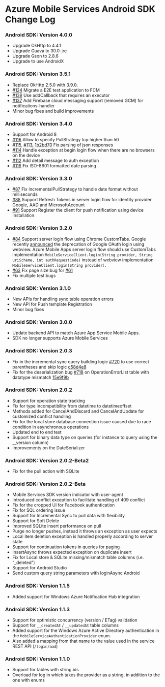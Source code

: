 # Azure Mobile Services Android SDK Change Log

### Android SDK: Version 4.0.0
- Upgrade OkHttp to 4.4.1
- Upgrade Guava to 30.0-jre
- Upgrade Gson to 2.8.6
- Upgrade to use AndroidX

### Android SDK: Version 3.5.1
- Replace OkHttp 2.5.0 with 3.9.0.
- [#124](https://github.com/Azure/azure-mobile-apps-android-client/pull/124) Migrate a E2E test application to FCM
- [#139](https://github.com/Azure/azure-mobile-apps-android-client/pull/139) Use addCallback that requires an executor
- [#137](https://github.com/Azure/azure-mobile-apps-android-client/pull/137) Add Firebase cloud messaging support (removed GCM) for notifications-handler
- Minor bug fixes and build improvements

### Android SDK: Version 3.4.0
- Support for Android 8
- [#116](https://github.com/Azure/azure-mobile-apps-android-client/pull/116) Allow to specify PullStrategy top higher than 50
- [#115](https://github.com/Azure/azure-mobile-apps-android-client/pull/115), [#113](https://github.com/Azure/azure-mobile-apps-android-client/pull/113), [1b2bd70](https://github.com/Azure/azure-mobile-apps-android-client/commit/1b2bd70856577fdc69c596f7db55aea435eb36ec) Fix parsing of json responses
- [#114](https://github.com/Azure/azure-mobile-apps-android-client/pull/114) Handle exception at begin login flow when there are no browsers on the device
- [#112](https://github.com/Azure/azure-mobile-apps-android-client/pull/112) Add detail message to auth exception
- [#119](https://github.com/Azure/azure-mobile-apps-android-client/pull/119) Fix ISO-8601 formatted date parsing

### Android SDK: Version 3.3.0
- [#87](https://github.com/Azure/azure-mobile-apps-android-client/pull/87) Fix IncrementalPullStrategy to handle date format without milliseconds
- [#88](https://github.com/Azure/azure-mobile-apps-android-client/pull/88) Support Refresh Tokens in server login flow for identity provider Google, AAD and MicrosoftAccount
- [#91](https://github.com/Azure/azure-mobile-apps-android-client/pull/91) Support Register the client for push notification using device Installation

### Android SDK: Version 3.2.0
- [#84](https://github.com/Azure/azure-mobile-apps-android-client/pull/84) Support server login flow using Chrome CustomTabs. Google recently [announced](https://developers.googleblog.com/2016/08/modernizing-oauth-interactions-in-native-apps.html) the deprecation of Google OAuth login using webview. Azure Mobile Apps server login flow should use CustomTabs implementation `MobileServiceClient.login(String provider, String uriScheme, int authRequestCode)` instead of webview implementation `MobileServiceClient.login(String provider)`.
- [#63](https://github.com/Azure/azure-mobile-apps-android-client/pull/63) Fix page size bug for [#61](https://github.com/Azure/azure-mobile-apps-android-client/pull/61)
- Fix multiple test bugs

### Android SDK: Version 3.1.0
- New APIs for handling sync table operation errors
- New API for Push template Registration
- Minor bug fixes

### Android SDK: Version 3.0.0
- Update backend API to match Azure App Service Mobile Apps.
- SDK no longer supports Azure Mobile Services

### Android SDK: Version 2.0.3
- Fix in the incremental sync query building logic [#720](https://github.com/Azure/azure-mobile-services/issues/720) to use correct parentheses and skip logic [c58d4e8](https://github.com/Azure/azure-mobile-services/commit/c58d4e8)
- Fix for the deserialization bug [#718](https://github.com/Azure/azure-mobile-services/issues/718) on OperationErrorList table with datatype mismatch [15e9f9b](https://github.com/Azure/azure-mobile-services/commit/15e9f9b)

### Android SDK: Version 2.0.2
- Support for operation state tracking
- Fix for type incompatibility from datetime to datetimeoffset
- Methods added for CancelAndDiscard and CancelAndUpdate for customized conflict handling
- Fix for the local store database connection issue caused due to race condition in asynchronous operations
- Updated end to end test
- Support for binary data type on queries (for instance to query using the __version column)
- Improvements on the DateSerializer

### Android SDK: Version 2.0.2-Beta2
- Fix for the pull action with SQLite

### Android SDK: Version 2.0.2-Beta
- Mobile Services SDK version indicator with user-agent
- Introduced conflict exception to facilitate handling of 409 conflict
- Fix for the cropped UI for Facebook authentication
- Fix for SQL ordering issue
- Support for Incremental Sync to pull data with flexibility
- Support for Soft Delete
- Improved SQLite insert performance on pull
- Purge no longer pushes, instead it throws an exception as user expects
- Local item deletion exception is handled properly according to server state
- Support for continuation tokens in queries for paging
- InsertAsync throws expected exception on duplicate insert
- Fix for Local store & SQLite missing/mismatch table columns (i.e. “_deleted”)
- Support for Android Studio
- Send custom query string parameters with loginAsync Android

### Android SDK: Version 1.1.5
- Added support for Windows Azure Notification Hub integration

### Android SDK: Version 1.1.3
- Support for optimistic concurrency (version / ETag) validation
- Support for `__createdAt` / `__updatedAt` table columns
- Added support for the Windows Azure Active Directory authentication in the `MobileServiceAuthenticationProvider` enum.
- Also added a mapping from that name to the value used in the service REST API (`/login/aad`)

### Android SDK: Version 1.1.0
- Support for tables with string ids
- Overload for log in which takes the provider as a string, in addition to the one with enums
